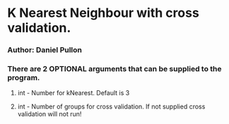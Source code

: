 # K Nearest Neighbour with cross validation.
### Author: Daniel Pullon

### There are 2 OPTIONAL arguments that can be supplied to the program.

1. int - Number for kNearest. Default is 3

2. int - Number of groups for cross validation. If not supplied cross validation will not run!
